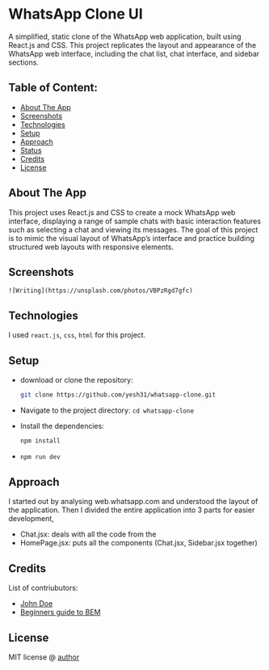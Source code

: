 # WhatsApp Clone UI
A simplified, static clone of the WhatsApp web application, built using React.js and CSS. This project replicates the layout and appearance of the WhatsApp web interface, including the chat list, chat interface, and sidebar sections.

## Table of Content:

- [About The App](#about-the-app)
- [Screenshots](#screenshots)
- [Technologies](#technologies)
- [Setup](#setup)
- [Approach](#approach)
- [Status](#status)
- [Credits](#credits)
- [License](#license)

## About The App
This project uses React.js and CSS to create a mock WhatsApp web interface, displaying a range of sample chats with basic interaction features such as selecting a chat and viewing its messages. The goal of this project is to mimic the visual layout of WhatsApp’s interface and practice building structured web layouts with responsive elements.

## Screenshots

`![Writing](https://unsplash.com/photos/VBPzRgd7gfc)`

## Technologies
I used `react.js`, `css`, `html` for this project.

## Setup
- download or clone the repository:
  ```bash
  git clone https://github.com/yesh31/whatsapp-clone.git
  ```
  
- Navigate to the project directory:
  ``` cd whatsapp-clone ```
  
- Install the dependencies:
  ```bash
  npm install
  ```
  
- ```bash
  npm run dev
  ```

## Approach
I started out by analysing web.whatsapp.com and understood the layout of the application. Then I divided the entire application into 3 parts for easier development,
- Chat.jsx: deals with all the code from the
- HomePage.jsx: puts all the components (Chat.jsx, Sidebar.jsx together)

## Credits
List of contriubutors:
- [John Doe](johndoe.com)
- [Beginners guide to BEM](link-goes-here.com)

## License

MIT license @ [author](author.com)
